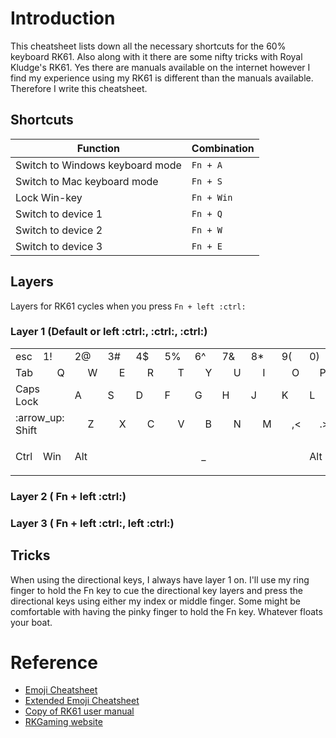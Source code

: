# Introduction

This cheatsheet lists down all the necessary shortcuts for the 60% keyboard RK61. Also along with it there are some nifty tricks with Royal Kludge's RK61. Yes there are manuals available on the internet  however I find my experience using my RK61 is different than the manuals available. Therefore I write this cheatsheet.



## Shortcuts

|Function|Combination|
-|-
|Switch to Windows keyboard mode|`Fn + A`|
|Switch to Mac keyboard mode|`Fn + S`|
|Lock Win-key| `Fn + Win` |
|Switch to device 1 | `Fn + Q` |
|Switch to device 2 | `Fn + W` |
|Switch to device 3 | `Fn + E` |


## Layers

Layers for RK61 cycles when you press `Fn + left :ctrl:`

### Layer 1 (Default or left :ctrl:, :ctrl:, :ctrl:)

<table>
<tr>
<td colspan=1> esc  <td colspan=2>1! <td colspan=2>2@ <td colspan=2>3# <td colspan=2> 4$ <td colspan=2> 5% <td colspan=2> 6^ <td colspan=2> 7& <td colspan=2> 8* <td colspan=2> 9( <td colspan=2> 0) <td colspan=2> -_ <td colspan=2> =+ <td colspan=3> :arrow_left: Backspace
</tr>
<tr>
<td colspan=2>Tab  <td colspan=2>Q <td colspan=2>W <td colspan=2>E <td colspan=2>R <td colspan=2>T <td colspan=2>Y <td colspan=2>U <td colspan=2>I <td colspan=2>O <td colspan=2>P <td colspan=2>[{ <td colspan=2>]} <td colspan=2>\\&#124;
</tr>
<tr>
<td colspan=3> Caps Lock  <td colspan=2>A <td colspan=2>S <td colspan=2>D <td colspan=2> F <td colspan=2> G <td colspan=2> H <td colspan=2> J <td colspan=2> K <td colspan=2> L <td colspan=2> ;: <td colspan=2> '" <td colspan=2> Enter :leftwards_arrow_with_hook:
</tr>
<tr>
<td colspan=4> :arrow_up: Shift  <td colspan=2>Z <td colspan=2>X <td colspan=2>C <td colspan=2>V <td colspan=2>B <td colspan=2>N <td colspan=2>M <td colspan=2>,< <td colspan=2>.> <td colspan=2>/? <td colspan=3> :arrow_up: Shift
</tr>
<tr>
<td colspan=1> Ctrl  <td colspan=2> Win <td colspan=2> Alt <td colspan=14> <p align="center">_</p> <td colspan=3> Alt <td colspan=2> Menu <td colspan=2> Ctrl <td colspan=1> Fn
</tr>
</table>

### Layer 2 ( Fn + left :ctrl:)


### Layer 3 ( Fn + left :ctrl:, left :ctrl:)

## Tricks

When using the directional keys, I always have layer 1 on. I'll use my ring finger to hold the Fn key to cue the directional key layers and press the directional keys using either my index or middle finger. Some might be comfortable with having the pinky finger to hold the Fn key. Whatever floats your boat.

# Reference

- [Emoji Cheatsheet](https://gist.github.com/rxaviers/7360908)
- [Extended Emoji Cheatsheet](https://gist.github.com/endolith/157796)
- [Copy of RK61 user manual](https://cdn.shopify.com/s/files/1/0510/7866/0274/files/RK61_User_Manual_cb7c7218-622c-4bd9-83ad-56980415b5f9.pdf?v=1614161829)
- [RKGaming website](https://rkgamingstore.com)
